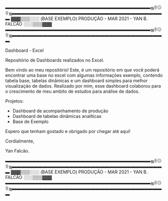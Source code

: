 ▬▬▬▬▬▬▬▬▬▬▬▬▬▬▬▬▬▬▬▬▬▬▬▬▬▬▬▬▬▬▬▬▬ஜ۩۞۩ஜ▬▬▬▬▬▬▬▬▬▬▬▬▬▬▬▬▬▬▬▬▬▬▬▬▬▬▬▬▬▬▬▬▬▬▬
   ▓▓▓▒▒▒░░░ (BASE EXEMPLO) PRODUÇÃO - MAR 2021 - YAN B. FALCÃO ░░░▒▒▒▓▓▓ 
▬▬▬▬▬▬▬▬▬▬▬▬▬▬▬▬▬▬▬▬▬▬▬▬▬▬▬▬▬▬▬▬▬ஜ۩۞۩ஜ▬▬▬▬▬▬▬▬▬▬▬▬▬▬▬▬▬▬▬▬▬▬▬▬▬▬▬▬▬▬▬▬▬▬▬

Dashboard - Excel

Repositório de Dashboards realizados no Excel.

Bem vindo ao meu repositório! Este, é um repositório em que você poderá encontrar uma base no excel com algumas informações exemplo, contendo tabela base, tabelas dinâmicas e um dashboard simples para melhor visualização de dados. Realizado por mim, esse dashboard colaborou para o crescimento de meu ambito de estudos para análise de dados. 

Projetos:
* Dashboard de acompanhamento de produção
* Dashboard de tabelas dinâmicas analíticas
* Base de Exemplo

Espero que tenham gostado e obrigado por chegar até aqui! 

Cordialmente,

Yan Falcão.

▬▬▬▬▬▬▬▬▬▬▬▬▬▬▬▬▬▬▬▬▬▬▬▬▬▬▬▬▬▬▬▬▬ஜ۩۞۩ஜ▬▬▬▬▬▬▬▬▬▬▬▬▬▬▬▬▬▬▬▬▬▬▬▬▬▬▬▬▬▬▬▬▬▬▬
   ▓▓▓▒▒▒░░░ (BASE EXEMPLO) PRODUÇÃO - MAR 2021 - YAN B. FALCÃO ░░░▒▒▒▓▓▓ 
▬▬▬▬▬▬▬▬▬▬▬▬▬▬▬▬▬▬▬▬▬▬▬▬▬▬▬▬▬▬▬▬▬ஜ۩۞۩ஜ▬▬▬▬▬▬▬▬▬▬▬▬▬▬▬▬▬▬▬▬▬▬▬▬▬▬▬▬▬▬▬▬▬▬▬
